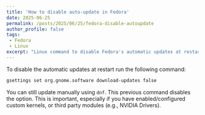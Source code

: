 ```yaml
---
title: 'How to disable auto-update in Fedora'
date: 2025-06-25
permalink: /posts/2025/06/25/fedora-disable-autoupdate
author_profile: false
tags:
 - Fedora
 - Linux
excerpt: "Linux command to disable Fedora's automatic updates at restart"
---
```



To disable the automatic updates at restart run the following command:

```bash
gsettings set org.gnome.software download-updates false
```

You can still update manually using `dnf`. This previous command disables the option.
This is important, especially if you have enabled/configured custom kernels, or third party modules (e.g., NVIDIA Drivers).

